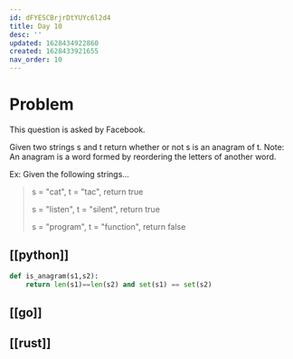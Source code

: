```yaml
---
id: dFYESCBrjrDtYUYc6l2d4
title: Day 10
desc: ''
updated: 1628434922860
created: 1628433921655
nav_order: 10
---
```


# Problem
This question is asked by Facebook.

Given two strings s and t return whether or not s is an anagram of t.
Note: An anagram is a word formed by reordering the letters of another word.

Ex: Given the following strings...

> s = "cat", t = "tac", return true
>
> s = "listen", t = "silent", return true
>
> s = "program", t = "function", return false

## [[python]]
```python
def is_anagram(s1,s2):
    return len(s1)==len(s2) and set(s1) == set(s2)
```
## [[go]]

## [[rust]]